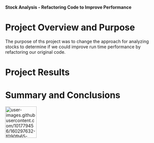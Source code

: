 **Stock Analysis - Refactoring Code to Improve Performance**

# Project Overview and Purpose

The purpose of ths project was to change the approach for analyzing stocks to determine if we could improve run time performance by refactoring our original code.

# Project Results



# Summary and Conclusions
<img src="https://user-images.githubusercontent.com/101779456/160297632-f090fb65-2ca2-49d2-9bd2-ab62b5755151.png" alt="user-images.githubusercontent.com/101779456/160297632-f090fb65-2ca2-49d2-9bd2-ab62b5755151.png" width=100/>
